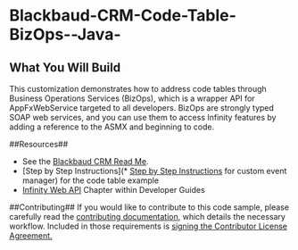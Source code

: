 Blackbaud-CRM-Code-Table-BizOps--Java-
======================================

## What You Will Build ##

This customization demonstrates how to address code tables through Business Operations Services (BizOps), which is a wrapper API for AppFxWebService targeted to all developers.
BizOps are strongly typed SOAP web services, and you can use them to access Infinity features by adding a reference to the ASMX and beginning to code.

##Resources##
* See the [Blackbaud CRM Read Me](https://github.com/blackbaud-community/Blackbaud-CRM/blob/master/README.md). 
* [Step by Step Instructions](* [Step by Step Instructions](https://www.blackbaud.com/files/support/guides/infinitydevguide/Subsystems/inwebapi-developer-help/Content/InfinityWebAPI/coCodeTableExampleBizOps.htm) for custom event manager) for the code table example
* [Infinity Web API](https://www.blackbaud.com/files/support/guides/infinitydevguide/infsdk-developer-help.htm#../Subsystems/inwebapi-developer-help/Content/InfinityWebAPI/WelcomeInfinityWebAPI.htm) Chapter within Developer Guides

##Contributing##
If you would like to contribute to this code sample, please carefully read the [contributing documentation](https://github.com/blackbaud-community/Blackbaud-CRM/blob/master/CONTRIBUTING.md), which details the necessary workflow. Included in those requirements is [signing the Contributor License Agreement.](http://developer.blackbaud.com/cla/)